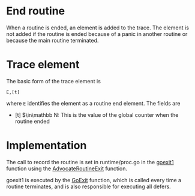 # End routine

When a routine is ended, an element is added to the trace.
The element is not added if the routine is ended because of a panic in another routine or because the main routine terminated.

# Trace element

The basic form of the trace element is

```
E,[t]
```

where `E` identifies the element as a routine end element. The
fields are

- [t] $\in\mathbb N: This is the value of the global counter when the routine ended

# Implementation

The call to record the routine is set in runtime/proc.go in the [goexit1](../../goPatch/src/runtime/proc.go#L4327) function using the [AdvocateRoutineExit](../../goPatch/src/runtime/advocate_trace_routine.go#L67) function.

goexit1 is executed by the [GoExit](../../goPatch/src/runtime/panic.go#L624) function,
which is called every time a routine terminates, and is also responsible
for executing all defers.
